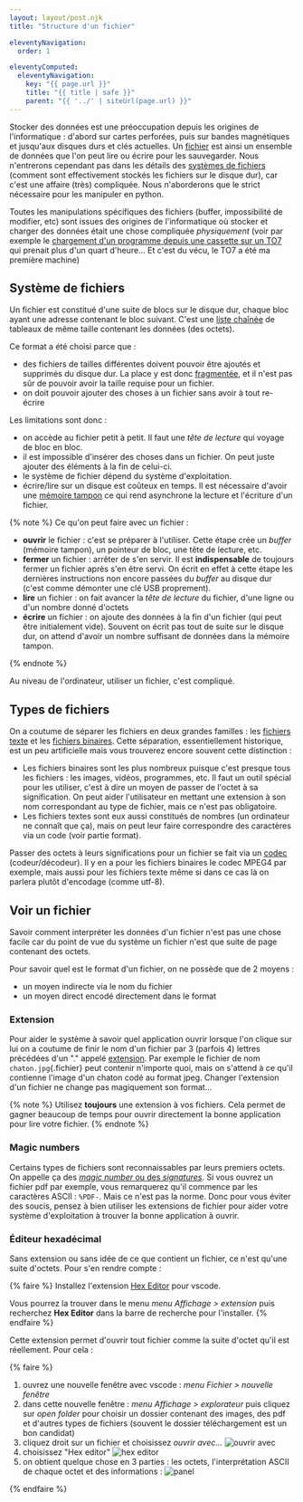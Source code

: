 ```yaml
---
layout: layout/post.njk
title: "Structure d'un fichier"

eleventyNavigation:
  order: 1

eleventyComputed:
  eleventyNavigation:
    key: "{{ page.url }}"
    title: "{{ title | safe }}"
    parent: "{{ '../' | siteUrl(page.url) }}"
---
```


<!-- début résumé -->

Stocker des données est une préoccupation depuis les origines de l'informatique : d'abord sur cartes perforées, puis sur bandes magnétiques et jusqu'aux disques durs et clés actuelles. Un [fichier](https://fr.wikipedia.org/wiki/Fichier_informatique) est ainsi un ensemble de données que l'on peut lire ou écrire pour les sauvegarder. Nous n'entrerons cependant pas dans les détails des [systèmes de fichiers](https://fr.wikipedia.org/wiki/Syst%C3%A8me_de_fichiers) (comment sont effectivement stockés les fichiers sur le disque dur), car c'est une affaire (très) compliquée. Nous n'aborderons que le strict nécessaire pour les manipuler en python.

<!-- end résumé -->

Toutes les manipulations spécifiques des fichiers (buffer, impossibilité de modifier, etc) sont issues des origines de l'informatique où stocker et charger des données était une chose compliquée _physiquement_ (voir par exemple le [chargement d'un programme depuis une cassette sur un TO7](https://youtu.be/HQyckYYT3_8?t=1120) qui prenait plus d'un quart d'heure... Et c'est du vécu, le TO7 a été ma première machine)

## Système de fichiers

Un fichier est constitué d'une suite de blocs sur le disque dur, chaque bloc ayant une adresse contenant le bloc suivant. C'est une [liste chaînée](https://fr.wikipedia.org/wiki/Liste_cha%C3%AEn%C3%A9e) de tableaux de même taille contenant les données (des octets).

Ce format a été choisi parce que :

- des fichiers de tailles différentes doivent pouvoir être ajoutés et supprimés du disque dur. La place y est donc [fragmentée](<https://fr.wikipedia.org/wiki/D%C3%A9fragmentation_(informatique)>), et il n'est pas sûr de pouvoir avoir la taille requise pour un fichier.
- on doit pouvoir ajouter des choses à un fichier sans avoir à tout re-écrire

Les limitations sont donc :

- on accède au fichier petit à petit. Il faut une _tête de lecture_ qui voyage de bloc en bloc.
- il est impossible d'insérer des choses dans un fichier. On peut juste ajouter des éléments à la fin de celui-ci.
- le système de fichier dépend du système d'exploitation.
- écrire/lire sur un disque est coûteux en temps. Il est nécessaire d'avoir une [mémoire tampon](https://fr.wikipedia.org/wiki/M%C3%A9moire_tampon) ce qui rend asynchrone la lecture et l'écriture d'un fichier.

{% note %}
Ce qu'on peut faire avec un fichier :

- **ouvrir** le fichier : c'est se préparer à l'utiliser. Cette étape crée un _buffer_ (mémoire tampon), un pointeur de bloc, une tête de lecture, etc.
- **fermer** un fichier : arrêter de s'en servir. Il est **indispensable** de toujours fermer un fichier après s'en être servi. On écrit en effet à cette étape les dernières instructions non encore passées du _buffer_ au disque dur (c'est comme démonter une clé USB proprement).
- **lire** un fichier : on fait avancer la _tête de lecture_ du fichier, d'une ligne ou d'un nombre donné d'octets
- **écrire** un fichier : on ajoute des données à la fin d'un fichier (qui peut être initialement vide). Souvent on écrit pas tout de suite sur le disque dur, on attend d'avoir un nombre suffisant de données dans la mémoire tampon.

{% endnote %}

Au niveau de l'ordinateur, utiliser un fichier, c'est compliqué.

## Types de fichiers

On a coutume de séparer les fichiers en deux grandes familles : les [fichiers texte](https://fr.wikipedia.org/wiki/Fichier_texte) et les [fichiers binaires](https://fr.wikipedia.org/wiki/Fichier_binaire). Cette séparation, essentiellement historique, est un peu artificielle mais vous trouverez encore souvent cette distinction :

- Les fichiers binaires sont les plus nombreux puisque c'est presque tous les fichiers : les images, vidéos, programmes, etc. Il faut un outil spécial pour les utiliser, c'est à dire un moyen de passer de l'octet à sa signification. On peut aider l'utilisateur en mettant une extension à son nom correspondant au type de fichier, mais ce n'est pas obligatoire.
- Les fichiers textes sont eux aussi constitués de nombres (un ordinateur ne connaît que ça), mais on peut leur faire correspondre des caractères via un code (voir partie format).

Passer des octets à leurs significations pour un fichier se fait via un [codec](https://fr.wikipedia.org/wiki/Codec) (codeur/décodeur). Il y en a pour les fichiers binaires le codec MPEG4 par exemple, mais aussi pour les fichiers texte même si dans ce cas là on parlera plutôt d'encodage (comme utf-8).

## Voir un fichier

Savoir comment interpréter les données d'un fichier n'est pas une chose facile car du point de vue du système un fichier n'est que suite de page contenant des octets. 

Pour savoir quel est le format d'un fichier, on ne possède que de 2 moyens :

- un moyen indirecte via le nom du fichier
- un moyen direct encodé directement dans le format

### Extension

Pour aider le système à savoir quel application ouvrir lorsque l'on clique sur lui on a coutume de finir le nom d'un fichier par 3 (parfois 4) lettres précédées d'un "." appelé [extension](https://fr.wikipedia.org/wiki/Extension_de_nom_de_fichier). Par exemple le fichier de nom `chaton.jpg`{.fichier} peut contenir n'importe quoi, mais on s'attend à ce qu'il contienne l'image d'un chaton codé au format jpeg. Changer l'extension d'un fichier ne change pas magiquement son format...


{% note %}
Utilisez **toujours** une extension à vos fichiers. Cela permet de gagner beaucoup de temps pour ouvrir directement la bonne application pour lire votre fichier.
{% endnote %}

### Magic numbers

Certains types de fichiers sont reconnaissables par leurs premiers octets. On appelle ça des [_magic number_ ou des _signatures_](https://en.wikipedia.org/wiki/List_of_file_signatures). Si vous ouvrez un fichier pdf par exemple, vous remarquerez qu'il commence par les caractères ASCII : `%PDF-`. Mais ce n'est pas la norme. Donc pour vous éviter des soucis, pensez à bien utiliser les extensions de fichier pour aider votre système d'exploitation à trouver la bonne application à ouvrir.

### Éditeur hexadécimal

Sans extension ou sans idée de ce que contient un fichier, ce n'est qu'une suite d'octets. Pour s'en rendre compte :

{% faire %}
Installez l'extension [Hex Editor](https://marketplace.visualstudio.com/items?itemName=ms-vscode.hexeditor) pour vscode.

Vous pourrez la trouver dans le menu _menu Affichage > extension_ puis recherchez **Hex Editor** dans la barre de recherche pour l'installer.
{% endfaire %}

Cette extension permet d'ouvrir tout fichier comme la suite d'octet qu'il est réellement. Pour cela :

{% faire %}

1. ouvrez une nouvelle fenêtre avec vscode : _menu Fichier > nouvelle fenêtre_
2. dans cette nouvelle fenêtre : _menu Affichage > explorateur_ puis cliquez sur _open folder_ pour choisir un dossier contenant des images, des pdf et d'autres types de fichiers (souvent le dossier téléchargement est un bon candidat)
3. cliquez droit sur un fichier et choisissez _ouvrir avec..._
   ![ouvrir avec](fichiers-ouvrir-avec.png)
4. choisissez "Hex editor"
   ![hex editor](fichiers-hex-editor.png)
5. on obtient quelque chose en 3 parties : les octets, l'interprétation ASCII de chaque octet et des informations :
   ![panel](fichiers-panel.png)

{% endfaire %}

